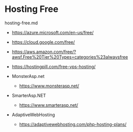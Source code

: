 # Hosting Free

hosting-free.md

*   https://azure.microsoft.com/en-us/free/

*   https://cloud.google.com/free/

*   https://aws.amazon.com/free/?awsf.Free%20Tier%20Types=categories%23alwaysfree

*   https://hostingpill.com/free-vps-hosting/

*   MonsterAsp.net

    *   https://www.monsterasp.net/

*   SmarterAsp.NET

    *   https://www.smarterasp.net/

*   AdaptiveWebHosting

    *   https://adaptivewebhosting.com/php-hosting-plans/

    